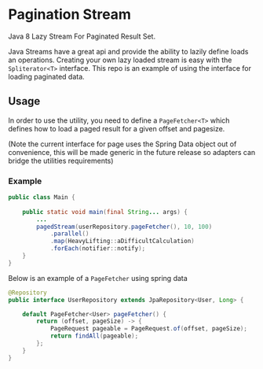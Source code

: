 # Pagination Stream
Java 8 Lazy Stream For Paginated Result Set.

Java Streams have a great api and provide the ability to lazily define loads an operations.
Creating your own lazy loaded stream is easy with the `Spliterator<T>` interface.
This repo is an example of using the interface for loading paginated data.

## Usage
In order to use the utility, you need to define a `PageFetcher<T>` which defines how to load 
a paged result for a given offset and pagesize.

(Note the current interface for page uses the Spring Data object out of convenience, this will be
made generic in the future release so adapters can bridge the utilities requirements)

### Example
```java
public class Main {
    
    public static void main(final String... args) {
        ...
        pagedStream(userRepository.pageFetcher(), 10, 100)
            .parallel()
            .map(HeavyLifting::aDifficultCalculation)
            .forEach(notifier::notify);
    }
}
```

Below is an example of a `PageFetcher` using spring data
```java
@Repository
public interface UserRepository extends JpaRepository<User, Long> {

    default PageFetcher<User> pageFetcher() {
        return (offset, pageSize) -> {
            PageRequest pageable = PageRequest.of(offset, pageSize);
            return findAll(pageable);
        };
    }
}
```
